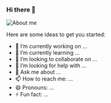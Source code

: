 ### Hi there 👋

![About me](https://drive.google.com/file/d/146c03e-wYEtSuReY6DgsrC9txCyjE36-/view?usp=sharing)

Here are some ideas to get you started:
- 🔭 I’m currently working on ...
- 🌱 I’m currently learning ...
- 👯 I’m looking to collaborate on ...
- 🤔 I’m looking for help with ...
- 💬 Ask me about ...
- 📫 How to reach me: ...
- 😄 Pronouns: ...
- ⚡ Fun fact: ...

